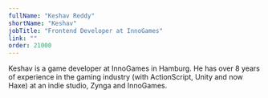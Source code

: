 ```yaml
---
fullName: "Keshav Reddy"
shortName: "Keshav"
jobTitle: "Frontend Developer at InnoGames"
link: ""
order: 21000
---
```


Keshav is a game developer at InnoGames in Hamburg. He has over 8 years of experience in the gaming industry (with ActionScript, Unity and now Haxe) at an indie studio, Zynga and InnoGames.